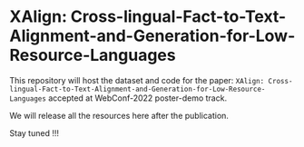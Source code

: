 # XAlign: Cross-lingual-Fact-to-Text-Alignment-and-Generation-for-Low-Resource-Languages

This repository will host the dataset and code for the paper: `XAlign: Cross-lingual-Fact-to-Text-Alignment-and-Generation-for-Low-Resource-Languages` accepted at WebConf-2022 poster-demo track.

We will release all the resources here after the publication.  

Stay tuned !!!
